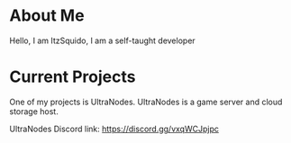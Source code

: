 # About Me

Hello, I am ItzSquido, I am a self-taught developer

# Current Projects

One of my projects is UltraNodes. UltraNodes is a game server and cloud storage host.

UltraNodes Discord link: https://discord.gg/vxqWCJpjpc

